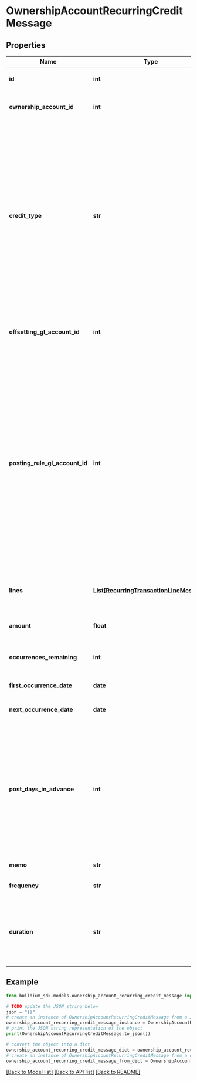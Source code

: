 # OwnershipAccountRecurringCreditMessage


## Properties

Name | Type | Description | Notes
------------ | ------------- | ------------- | -------------
**id** | **int** | The unique identifier of the recurring credit schedule. | [optional] 
**ownership_account_id** | **int** | The unique identifier of the ownership account that the recurring credit will be applied to. | [optional] 
**credit_type** | **str** | Indicates how the credit will be applied.  &lt;ul&gt;&lt;li&gt;WaiveUnpaid - This credit type allows for reversing one or more charges without losing record of what has changed.&lt;/li&gt;&lt;li&gt;Exchange - This credit type allows for one of the following: 1) Reimburse a resident for a out-of-pocket expense, 2) Compensate for a service, 3) Write-off a resident balance considered uncollectable.&lt;/li&gt;&lt;li&gt;PreviouslyDeposited - This credit type allows for issuing a credit against payments that have already been deposited.&lt;/li&gt;&lt;/ul&gt; | [optional] 
**offsetting_gl_account_id** | **int** | Offsetting general ledger account identifier. The offsetting general ledger account acts as the expense account. | [optional] 
**posting_rule_gl_account_id** | **int** | Indicates whether to apply a posting rule when processing the transaction that would only record the credit if a prior payment has been made.        Set the field value to the &lt;b&gt;Rent Income&lt;/b&gt; general ledger account identifier if the credit should only be recorded when a payment was made and applied to the &lt;b&gt;Rent Income&lt;/b&gt; general ledger account.        Set the field value to the &lt;b&gt;Accounts Receivable&lt;/b&gt; general ledger account identifier if the credit should only be recorded when a payment was made and applied to *any* general ledger account.        Set the field value to &lt;b&gt;null&lt;/b&gt; to always record the credit. | [optional] 
**lines** | [**List[RecurringTransactionLineMessage]**](RecurringTransactionLineMessage.md) | Line items describing how the credit is to be allocated when the recurring transaction is processed. | [optional] 
**amount** | **float** | The total amount of the recurring credit based on sum of the &#x60;Lines.Amount&#x60;. | [optional] 
**occurrences_remaining** | **int** | The number of remaining times this recurring credit will be processed. | [optional] 
**first_occurrence_date** | **date** | The date the first occurrence this credit was processed. | [optional] 
**next_occurrence_date** | **date** | The next date the scheduled credit will be processed. | [optional] 
**post_days_in_advance** | **int** | Specifies the number of days ahead of the transaction date the credit will post on the lease ledger. This setting can be used to add the credit to the ledger ahead of the due date for visibility. For example, if the &#x60;FirstOccurrenceDate&#x60; is set to 8/10/2022 and this value is set to 5 then the charge will added to the ledger on 8/5/2022, but will have transaction date of 8/10/2022. | [optional] 
**memo** | **str** | Memo associated with the recurring credit. | [optional] 
**frequency** | **str** | Indicates the frequency at which the recurring credit is processed. | [optional] 
**duration** | **str** | Specifies the period of time/occurrences the recurring credit will be processed. Note, if the &#x60;Frequency&#x60; field is set to &#x60;OneTime&#x60; this field should be set to &#x60;NULL&#x60; as any submitted value will be ignored. | [optional] 

## Example

```python
from buildium_sdk.models.ownership_account_recurring_credit_message import OwnershipAccountRecurringCreditMessage

# TODO update the JSON string below
json = "{}"
# create an instance of OwnershipAccountRecurringCreditMessage from a JSON string
ownership_account_recurring_credit_message_instance = OwnershipAccountRecurringCreditMessage.from_json(json)
# print the JSON string representation of the object
print(OwnershipAccountRecurringCreditMessage.to_json())

# convert the object into a dict
ownership_account_recurring_credit_message_dict = ownership_account_recurring_credit_message_instance.to_dict()
# create an instance of OwnershipAccountRecurringCreditMessage from a dict
ownership_account_recurring_credit_message_from_dict = OwnershipAccountRecurringCreditMessage.from_dict(ownership_account_recurring_credit_message_dict)
```
[[Back to Model list]](../README.md#documentation-for-models) [[Back to API list]](../README.md#documentation-for-api-endpoints) [[Back to README]](../README.md)


